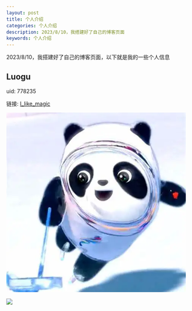 ```yaml
---
layout: post
title: 个人介绍
categories: 个人介绍
description: 2023/8/10，我搭建好了自己的博客页面
keywords: 个人介绍
---
```


2023/8/10，我搭建好了自己的博客页面，以下就是我的一些个人信息

## Luogu

uid: 778235

链接: [I_like_magic](https://www.luogu.com.cn/user/778235)

![](images\778235.png)

[![](http://api.jerryz.com.cn/guzhi?id=778235&scores=100,40,18,86,0&dark_mode=true&card_width=650)](https://www.luogu.com.cn/user/778235 "垃圾估值")

